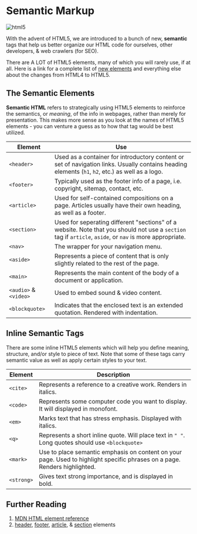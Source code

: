 # Semantic Markup

![html5](https://www.w3.org/html/logo/downloads/HTML5_Badge_256.png)

With the advent of HTML5, we are introduced to a bunch of new, **semantic** tags that help us better organize our HTML code for ourselves, other developers, & web crawlers (for SEO).

There are A LOT of HTML5 elements, many of which you will rarely use, if at all.  Here is a link for a complete list of [new elements](https://www.w3.org/TR/html5-diff/#new-elements) and everything else about the changes from HTML4 to HTML5.

## The Semantic Elements

**Semantic HTML** refers to strategically using HTML5 elements to reinforce the semantics, or *meaning*, of the info in webpages, rather than merely for presentation.  This makes more sense as you look at the names of HTML5 elements - you can venture a guess as to how that tag would be best utilized.

| Element               | Use                                      |
| --------------------- | ---------------------------------------- |
| `<header>`            | Used as a container for introductory content or set of navigation links. Usually contains heading elements (`h1`, `h2`, etc.) as well as a logo. |
| `<footer>`            | Typically used as the footer info of a page, i.e. copyright, sitemap, contact, etc. |
| `<article>`           | Used for self-contained compositions on a page.  Articles usually have their own heading, as well as a footer. |
| `<section>`           | Used for seperating different "sections" of a website.  Note that you should not use a `section` tag if `article`, `aside`, or `nav` is more appropriate. |
| `<nav>`               | The wrapper for your navigation menu.    |
| `<aside>`             | Represents a piece of content that is only slightly related to the rest of the page. |
| `<main>`              | Represents the main content of the body of a document or application. |
| `<audio>` & `<video>` | Used to embed sound & video content.     |
| `<blockquote>`        | Indicates that the enclosed text is an extended quotation. Rendered with indentation. |

## Inline Semantic Tags

There are some inline HTML5 elements which will help you define meaning, structure, and/or style to piece of text. Note that some of these tags carry semantic value as well as apply certain styles to your text.

| Element    | Description                              |
| ---------- | ---------------------------------------- |
| `<cite>`   | Represents a reference to a creative work. Renders in italics. |
| `<code>`   | Represents some computer code you want to display. It will displayed in monofont. |
| `<em>`     | Marks text that has stress emphasis.  Displayed with italics. |
| `<q>`      | Represents a short inline quote.  Will place text in `" "`. Long quotes should use `<blockquote>` |
| `<mark>`   | Use to place semantic emphasis on content on your page. Used to highlight specific phrases on a page. Renders highlighted. |
| `<strong>` | Gives text strong importance, and is displayed in bold. |

## Further Reading

1. [MDN HTML element reference](https://developer.mozilla.org/en/docs/Web/HTML/Element)
2. [header](http://html5doctor.com/the-header-element/), [footer](http://html5doctor.com/the-footer-element/), [article](http://html5doctor.com/the-article-element/), & [section](http://html5doctor.com/the-section-element/) elements
